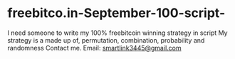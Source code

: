 # freebitco.in-September-100-script-
I need someone to write my 100% freebitcoin winning strategy in script 
My strategy is a made up of, permutation, combination, probability and randomness 
Contact me. 
Email: smartlink3445@gmail.com
